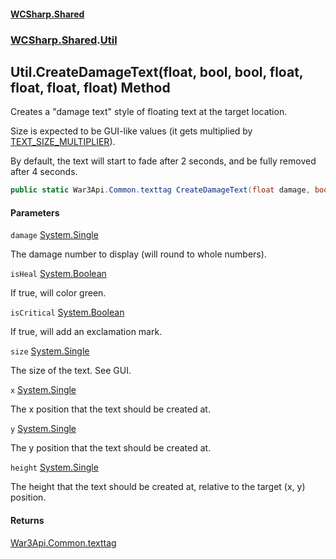 #### [WCSharp.Shared](index.md 'index')
### [WCSharp.Shared](WCSharp.Shared.md 'WCSharp.Shared').[Util](WCSharp.Shared.Util.md 'WCSharp.Shared.Util')

## Util.CreateDamageText(float, bool, bool, float, float, float, float) Method

Creates a "damage text" style of floating text at the target location.  
  
Size is expected to be GUI-like values (it gets multiplied by [TEXT_SIZE_MULTIPLIER](WCSharp.Shared.Util.TEXT_SIZE_MULTIPLIER.md 'WCSharp.Shared.Util.TEXT_SIZE_MULTIPLIER')).  
  
By default, the text will start to fade after 2 seconds, and be fully removed after 4 seconds.

```csharp
public static War3Api.Common.texttag CreateDamageText(float damage, bool isHeal, bool isCritical, float size, float x, float y, float height);
```
#### Parameters

<a name='WCSharp.Shared.Util.CreateDamageText(float,bool,bool,float,float,float,float).damage'></a>

`damage` [System.Single](https://docs.microsoft.com/en-us/dotnet/api/System.Single 'System.Single')

The damage number to display (will round to whole numbers).

<a name='WCSharp.Shared.Util.CreateDamageText(float,bool,bool,float,float,float,float).isHeal'></a>

`isHeal` [System.Boolean](https://docs.microsoft.com/en-us/dotnet/api/System.Boolean 'System.Boolean')

If true, will color green.

<a name='WCSharp.Shared.Util.CreateDamageText(float,bool,bool,float,float,float,float).isCritical'></a>

`isCritical` [System.Boolean](https://docs.microsoft.com/en-us/dotnet/api/System.Boolean 'System.Boolean')

If true, will add an exclamation mark.

<a name='WCSharp.Shared.Util.CreateDamageText(float,bool,bool,float,float,float,float).size'></a>

`size` [System.Single](https://docs.microsoft.com/en-us/dotnet/api/System.Single 'System.Single')

The size of the text. See GUI.

<a name='WCSharp.Shared.Util.CreateDamageText(float,bool,bool,float,float,float,float).x'></a>

`x` [System.Single](https://docs.microsoft.com/en-us/dotnet/api/System.Single 'System.Single')

The x position that the text should be created at.

<a name='WCSharp.Shared.Util.CreateDamageText(float,bool,bool,float,float,float,float).y'></a>

`y` [System.Single](https://docs.microsoft.com/en-us/dotnet/api/System.Single 'System.Single')

The y position that the text should be created at.

<a name='WCSharp.Shared.Util.CreateDamageText(float,bool,bool,float,float,float,float).height'></a>

`height` [System.Single](https://docs.microsoft.com/en-us/dotnet/api/System.Single 'System.Single')

The height that the text should be created at, relative to the target (x, y) position.

#### Returns
[War3Api.Common.texttag](https://docs.microsoft.com/en-us/dotnet/api/War3Api.Common.texttag 'War3Api.Common.texttag')